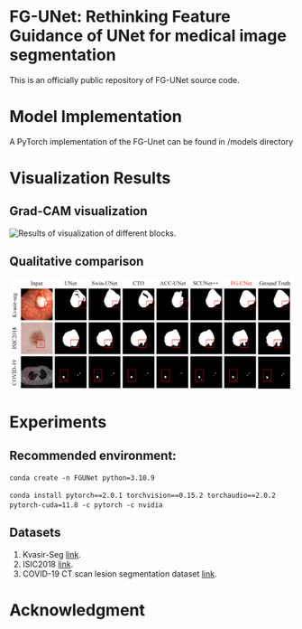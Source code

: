 # FG-UNet: Rethinking Feature Guidance of UNet for medical image segmentation
This is an officially public repository of FG-UNet source code.
# Model Implementation
A PyTorch implementation of the FG-Unet can be found in /models directory
# Visualization Results
## Grad-CAM visualization
![Results of visualization of different blocks.](visualization/Grad_CAM_visualization.png)
## Qualitative comparison
![Results of qualitative comparison of different networks.](visualization/Qualitative_comparison.png)
# Experiments
## Recommended environment:
`conda create -n FGUNet python=3.10.9`      

`conda install pytorch==2.0.1 torchvision==0.15.2 torchaudio==2.0.2 pytorch-cuda=11.8 -c pytorch -c nvidia`
## Datasets
1. Kvasir-Seg [link](https://datasets.simula.no/kvasir-seg/).
2. ISIC2018 [link](https://challenge.isic-archive.com/data/#2018).
3. COVID-19 CT scan lesion segmentation dataset [link](https://www.kaggle.com/datasets/maedemaftouni/covid19-ct-scan-lesion-segmentation-dataset).
# Acknowledgment